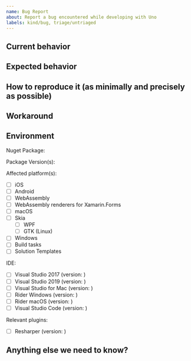 ```yaml
---
name: Bug Report
about: Report a bug encountered while developing with Uno
labels: kind/bug, triage/untriaged
---
```


<!-- Please use this template while reporting a bug and provide as much info as possible. Not doing so may result in your bug not being addressed in a timely manner. Thanks!

If the matter is security related, please disclose it privately via https://github.com/nventive/Uno/security/
-->

## Current behavior

<!-- Describe how the issue manifests. -->

## Expected behavior

<!-- Describe what the desired behavior would be. -->

## How to reproduce it (as minimally and precisely as possible)

<!-- Please provide a **MINIMAL REPRO PROJECT** and the **STEPS TO REPRODUCE**-->

## Workaround

<!-- Please provide steps to workaround this problem if possible -->

## Environment

<!-- For bug reports Check one or more of the following options with "x" -->

Nuget Package: <!-- For example Uno.UI, Uno.UI.RemoteControl, Uno.Material, ... -->

Package Version(s):

Affected platform(s):

- [ ] iOS
- [ ] Android
- [ ] WebAssembly
- [ ] WebAssembly renderers for Xamarin.Forms
- [ ] macOS
- [ ] Skia
  - [ ] WPF
  - [ ] GTK (Linux)
- [ ] Windows
- [ ] Build tasks
- [ ] Solution Templates

IDE:

- [ ] Visual Studio 2017 (version: )
- [ ] Visual Studio 2019 (version: )
- [ ] Visual Studio for Mac (version: )
- [ ] Rider Windows (version: )
- [ ] Rider macOS (version: )
- [ ] Visual Studio Code (version: )

Relevant plugins:

- [ ] Resharper (version: )

## Anything else we need to know?

<!-- We would love to know of any friction, apart from knowledge, that prevented you from sending in a pull-request -->
